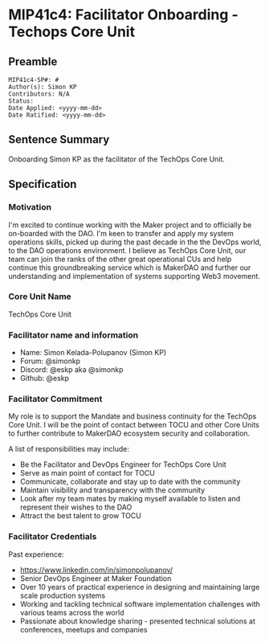 # MIP41c4: Facilitator Onboarding - Techops Core Unit

## Preamble

```
MIP41c4-SP#: #
Author(s): Simon KP
Contributors: N/A
Status:
Date Applied: <yyyy-mm-dd>
Date Ratified: <yyyy-mm-dd>
```

## Sentence Summary

Onboarding Simon KP as the facilitator of the TechOps Core Unit.

## Specification

### Motivation

I'm excited to continue working with the Maker project and to officially be on-boarded with the DAO. I'm keen to transfer and apply my system operations skills, picked up during the past decade in the the DevOps world, to the DAO operations environment. I believe as TechOps Core Unit, our team can join the ranks of the other great operational CUs and help continue this groundbreaking service which is MakerDAO and further our understanding and implementation of systems supporting Web3 movement.

### Core Unit Name

TechOps Core Unit

### Facilitator name and information

- Name: Simon Kelada-Polupanov (Simon KP)
- Forum: @simonkp
- Discord: @eskp aka @simonkp
- Github: @eskp

### Facilitator Commitment

My role is to support the Mandate and business continuity for the TechOps Core Unit.
I will be the point of contact between TOCU and other Core Units to further contribute to MakerDAO ecosystem security and collaboration.

A list of responsibilities may include:
- Be the Facilitator and DevOps Engineer for TechOps Core Unit
- Serve as main point of contact for TOCU
- Communicate, collaborate and stay up to date with the community
- Maintain visibility and transparency with the community
- Look after my team mates by making myself available to listen and represent their wishes to the DAO
- Attract the best talent to grow TOCU

### Facilitator Credentials

Past experience:
- https://www.linkedin.com/in/simonpolupanov/
- Senior DevOps Engineer at Maker Foundation
- Over 10 years of practical experience in designing and maintaining large scale production systems
- Working and tackling technical software implementation challenges with various teams across the world
- Passionate about knowledge sharing - presented technical solutions at conferences, meetups and companies 
